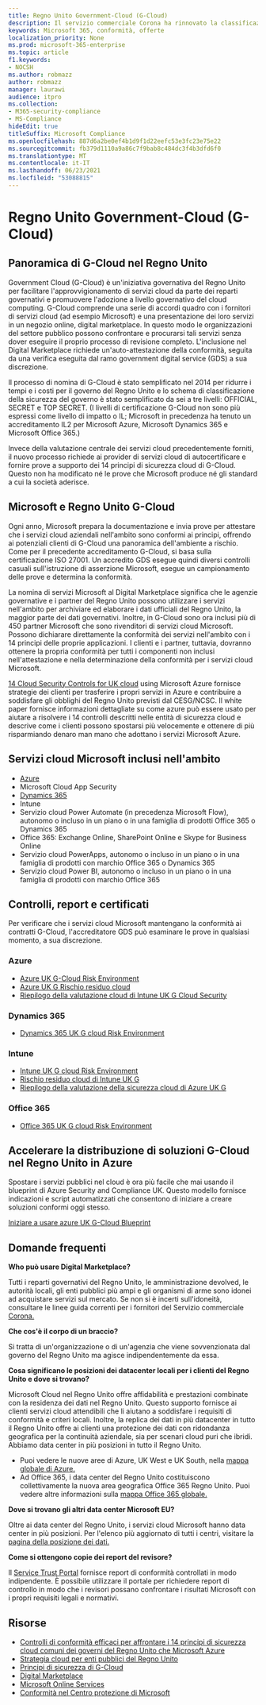 ```yaml
---
title: Regno Unito Government-Cloud (G-Cloud)
description: Il servizio commerciale Corona ha rinnovato la classificazione dei servizi cloud Microsoft a Government Cloud v.6.
keywords: Microsoft 365, conformità, offerte
localization_priority: None
ms.prod: microsoft-365-enterprise
ms.topic: article
f1.keywords:
- NOCSH
ms.author: robmazz
author: robmazz
manager: laurawi
audience: itpro
ms.collection:
- M365-security-compliance
- MS-Compliance
hideEdit: true
titleSuffix: Microsoft Compliance
ms.openlocfilehash: 887d6a2be0ef4b1d9f1d22eefc53e3fc23e75e22
ms.sourcegitcommit: fb379d1110a9a86c7f9bab8c484dc3f4b3dfd6f0
ms.translationtype: MT
ms.contentlocale: it-IT
ms.lasthandoff: 06/23/2021
ms.locfileid: "53088815"
---
```

# <a name="united-kingdom-government-cloud-g-cloud"></a>Regno Unito Government-Cloud (G-Cloud)

## <a name="uk-g-cloud-overview"></a>Panoramica di G-Cloud nel Regno Unito

Government Cloud (G-Cloud) è un'iniziativa governativa del Regno Unito per facilitare l'approvvigionamento di servizi cloud da parte dei reparti governativi e promuovere l'adozione a livello governativo del cloud computing. G-Cloud comprende una serie di accordi quadro con i fornitori di servizi cloud (ad esempio Microsoft) e una presentazione dei loro servizi in un negozio online, digital marketplace. In questo modo le organizzazioni del settore pubblico possono confrontare e procurarsi tali servizi senza dover eseguire il proprio processo di revisione completo. L'inclusione nel Digital Marketplace richiede un'auto-attestazione della conformità, seguita da una verifica eseguita dal ramo government digital service (GDS) a sua discrezione.

Il processo di nomina di G-Cloud è stato semplificato nel 2014 per ridurre i tempi e i costi per il governo del Regno Unito e lo schema di classificazione della sicurezza del governo è stato semplificato da sei a tre livelli: OFFICIAL, SECRET e TOP SECRET. (I livelli di certificazione G-Cloud non sono più espressi come livello di impatto o IL; Microsoft in precedenza ha tenuto un accreditamento IL2 per Microsoft Azure, Microsoft Dynamics 365 e Microsoft Office 365.)

Invece della valutazione centrale dei servizi cloud precedentemente forniti, il nuovo processo richiede ai provider di servizi cloud di autocertificare e fornire prove a supporto dei 14 principi di sicurezza cloud di G-Cloud. Questo non ha modificato né le prove che Microsoft produce né gli standard a cui la società aderisce.

## <a name="microsoft-and-uk-g-cloud"></a>Microsoft e Regno Unito G-Cloud

Ogni anno, Microsoft prepara la documentazione e invia prove per attestare che i servizi cloud aziendali nell'ambito sono conformi ai principi, offrendo ai potenziali clienti di G-Cloud una panoramica dell'ambiente a rischio. Come per il precedente accreditamento G-Cloud, si basa sulla certificazione ISO 27001. Un accredito GDS esegue quindi diversi controlli casuali sull'istruzione di asserzione Microsoft, esegue un campionamento delle prove e determina la conformità.

La nomina di servizi Microsoft al Digital Marketplace significa che le agenzie governative e i partner del Regno Unito possono utilizzare i servizi nell'ambito per archiviare ed elaborare i dati ufficiali del Regno Unito, la maggior parte dei dati governativi. Inoltre, in G-Cloud sono ora inclusi più di 450 partner Microsoft che sono rivenditori di servizi cloud Microsoft. Possono dichiarare direttamente la conformità dei servizi nell'ambito con i 14 principi delle proprie applicazioni. I clienti e i partner, tuttavia, dovranno ottenere la propria conformità per tutti i componenti non inclusi nell'attestazione e nella determinazione della conformità per i servizi cloud Microsoft.

 [14 Cloud Security Controls for UK cloud](https://azure.microsoft.com/resources/14-cloud-security-controls-for-uk-cloud-using-microsoft-azure/) using Microsoft Azure fornisce strategie dei clienti per trasferire i propri servizi in Azure e contribuire a soddisfare gli obblighi del Regno Unito previsti dal CESG/NCSC. Il white paper fornisce informazioni dettagliate su come azure può essere usato per aiutare a risolvere i 14 controlli descritti nelle entità di sicurezza cloud e descrive come i clienti possono spostarsi più velocemente e ottenere di più risparmiando denaro man mano che adottano i servizi Microsoft Azure.

## <a name="microsoft-in-scope-cloud-services"></a>Servizi cloud Microsoft inclusi nell'ambito

- [Azure](https://aka.ms/AzureCompliance)
- Microsoft Cloud App Security
- [Dynamics 365](https://aka.ms/d365-compliance-list)
- Intune
- Servizio cloud Power Automate (in precedenza Microsoft Flow), autonomo o incluso in un piano o in una famiglia di prodotti Office 365 o Dynamics 365
- Office 365: Exchange Online, SharePoint Online e Skype for Business Online
- Servizio cloud PowerApps, autonomo o incluso in un piano o in una famiglia di prodotti con marchio Office 365 o Dynamics 365
- Servizio cloud Power BI, autonomo o incluso in un piano o in una famiglia di prodotti con marchio Office 365

## <a name="audits-reports-and-certificates"></a>Controlli, report e certificati

Per verificare che i servizi cloud Microsoft mantengano la conformità ai contratti G-Cloud, l'accreditatore GDS può esaminare le prove in qualsiasi momento, a sua discrezione.

### <a name="azure"></a>Azure

- [Azure UK G-Cloud Risk Environment](https://go.microsoft.com/fwlink/?linkid=2099702)
- [Azure UK G Rischio residuo cloud](https://go.microsoft.com/fwlink/?linkid=2099497)
- [Riepilogo della valutazione cloud di Intune UK G Cloud Security](https://go.microsoft.com/fwlink/?linkid=2099703)

### <a name="dynamics-365"></a>Dynamics 365

- [Dynamics 365 UK G cloud Risk Environment](https://go.microsoft.com/fwlink/?linkid=2099702)

### <a name="intune"></a>Intune

- [Intune UK G cloud Risk Environment](https://go.microsoft.com/fwlink/?linkid=2099702)
- [Rischio residuo cloud di Intune UK G](https://aka.ms/IntuneUKGCloudResidualRisk)
- [Riepilogo della valutazione della sicurezza cloud di Azure UK G](https://aka.ms/IntuneUKGCloudSecurityAssessmentSummary)

### <a name="office-365"></a>Office 365

- [Office 365 UK G cloud Risk Environment](https://go.microsoft.com/fwlink/?linkid=2099702)

## <a name="accelerate-your-deployment-of-uk-g-cloud-solutions-on-azure"></a>Accelerare la distribuzione di soluzioni G-Cloud nel Regno Unito in Azure

Spostare i servizi pubblici nel cloud è ora più facile che mai usando il blueprint di Azure Security and Compliance UK. Questo modello fornisce indicazioni e script automatizzati che consentono di iniziare a creare soluzioni conformi oggi stesso.

[Iniziare a usare azure UK G-Cloud Blueprint](https://aka.ms/ukofficialblueprint)

## <a name="frequently-asked-questions"></a>Domande frequenti

**Who può usare Digital Marketplace?**

Tutti i reparti governativi del Regno Unito, le amministrazione devolved, le autorità locali, gli enti pubblici più ampi e gli organismi di arme sono idonei ad acquistare servizi sul mercato. Se non si è incerti sull'idoneità, consultare le linee guida correnti per i fornitori del Servizio commerciale [Corona.](https://www.gov.uk/guidance/current-crown-commercial-service-suppliers-what-you-need-to-know)

**Che cos'è il corpo di un braccio?**

Si tratta di un'organizzazione o di un'agenzia che viene sovvenzionata dal governo del Regno Unito ma agisce indipendentemente da essa.

**Cosa significano le posizioni dei datacenter locali per i clienti del Regno Unito e dove si trovano?**

Microsoft Cloud nel Regno Unito offre affidabilità e prestazioni combinate con la residenza dei dati nel Regno Unito. Questo supporto fornisce ai clienti servizi cloud attendibili che li aiutano a soddisfare i requisiti di conformità e criteri locali. Inoltre, la replica dei dati in più datacenter in tutto il Regno Unito offre ai clienti una protezione dei dati con ridondanza geografica per la continuità aziendale, sia per scenari cloud puri che ibridi. Abbiamo data center in più posizioni in tutto il Regno Unito.

- Puoi vedere le nuove aree di Azure, UK West e UK South, nella [mappa globale di Azure.](https://azuredatacentermap.azurewebsites.net/)
- Ad Office 365, i data center del Regno Unito costituiscono collettivamente la nuova area geografica Office 365 Regno Unito. Puoi vedere altre informazioni sulla [mappa Office 365 globale.](https://o365datacentermap.azurewebsites.net/)

**Dove si trovano gli altri data center Microsoft EU?**

Oltre ai data center del Regno Unito, i servizi cloud Microsoft hanno data center in più posizioni. Per l'elenco più aggiornato di tutti i centri, visitare la [pagina della posizione dei dati.](https://www.microsoft.com/TrustCenter/Privacy/where-your-data-is-located)

**Come si ottengono copie dei report del revisore?**

Il [Service Trust Portal](/microsoft-365/compliance/get-started-with-service-trust-portal) fornisce report di conformità controllati in modo indipendente. È possibile utilizzare il portale per richiedere report di controllo in modo che i revisori possano confrontare i risultati Microsoft con i propri requisiti legali e normativi.

## <a name="resources"></a>Risorse

- [Controlli di conformità efficaci per affrontare i 14 principi di sicurezza cloud comuni dei governi del Regno Unito che Microsoft Azure](https://aka.ms/complianceuk)
- [Strategia cloud per enti pubblici del Regno Unito](https://aka.ms/UK_govt_cloud_strategy)
- [Principi di sicurezza di G-Cloud](https://aka.ms/UK-G-Cloud)
- [Digital Marketplace](https://www.digitalmarketplace.service.gov.uk/)
- [Microsoft Online Services](https://aka.ms/Online-Services-Terms)
- [Conformità nel Centro protezione di Microsoft](https://www.microsoft.com/trust-center/compliance/compliance-overview)
